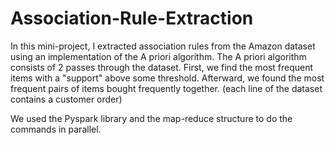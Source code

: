 # Association-Rule-Extraction

In this mini-project, I extracted association rules from the Amazon 
dataset using an implementation of the A priori algorithm. 
The A priori algorithm consists of 2 passes through the dataset. 
First, we find the most frequent items with a "support" above some
threshold. Afterward, we found the most frequent pairs of items 
bought frequently together. (each line of the dataset contains a 
customer order)

We used the Pyspark library and the map-reduce structure to do the commands in parallel.